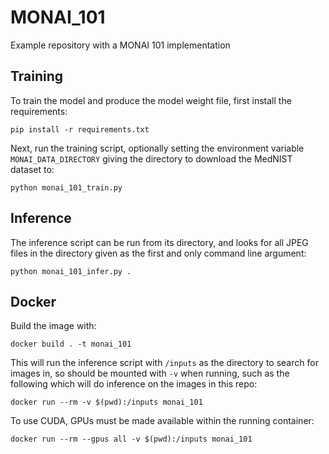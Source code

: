 # MONAI_101
Example repository with a MONAI 101 implementation

## Training

To train the model and produce the model weight file, first install the requirements:

`pip install -r requirements.txt`

Next, run the training script, optionally setting the environment variable `MONAI_DATA_DIRECTORY` giving the
directory to download the MedNIST dataset to:

`python monai_101_train.py`

## Inference

The inference script can be run from its directory, and looks for all JPEG files in the directory given as the first
and only command line argument:

`python monai_101_infer.py .`

## Docker

Build the image with:

`docker build . -t monai_101`

This will run the inference script with `/inputs` as the directory to search for images in, so should be mounted with 
`-v` when running, such as the following which will do inference on the images in this repo:

`docker run --rm -v $(pwd):/inputs monai_101`

To use CUDA, GPUs must be made available within the running container:

`docker run --rm --gpus all -v $(pwd):/inputs monai_101`

